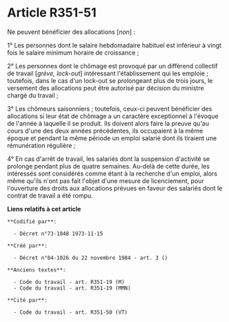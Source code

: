 # Article R351-51

Ne peuvent bénéficier des allocations [*non*] :

1° Les personnes dont le salaire hebdomadaire habituel est inférieur à vingt fois le salaire minimum horaire de croissance ;

2° Les personnes dont le chômage est provoqué par un différend collectif de travail [*grève, lock-out*] intéressant
l'établissement qui les emploie ; toutefois, dans le cas d'un lock-out se prolongeant plus de trois jours, le versement des
allocations peut être autorisé par décision du ministre chargé du travail ;

3° Les chômeurs saisonniers ; toutefois, ceux-ci peuvent bénéficier des allocations si leur état de chômage a un caractère
exceptionnel à l'évoque de l'année à laquelle il se produit. Ils doivent alors faire la preuve qu'au cours d'une des deux
années précédentes, ils occupaient à la même époque et pendant la même période un emploi salarié dont ils tiraient une
rémunération régulière ;

4° En cas d'arrêt de travail, les salariés dont la suspension d'activité se prolonge pendant plus de quatre semaines. Au-delà
de cette durée, les intéressés sont considérés comme étant à la recherche d'un emploi, alors même qu'ils n'ont pas fait
l'objet d'une mesure de licenciement, pour l'ouverture des droits aux allocations prévues en faveur des salariés dont le
contrat de travail a été rompu.

**Liens relatifs à cet article**

	**Codifié par**:

	  - Décret n°73-1048 1973-11-15

	**Créé par**:

	  - Décret n°84-1026 du 22 novembre 1984 - art. 3 ()

	**Anciens textes**:

	  - Code du travail - art. R351-19 (M)
	  - Code du travail - art. R351-19 (MMN)

	**Cité par**:

	  - Code du travail - art. R351-50 (VT)
